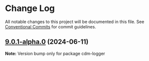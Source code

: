 # Change Log

All notable changes to this project will be documented in this file.
See [Conventional Commits](https://conventionalcommits.org) for commit guidelines.

## [9.0.1-alpha.0](https://github.com/cdmbase/cdm-logger/compare/v8.0.7...v9.0.1-alpha.0) (2024-06-11)

**Note:** Version bump only for package cdm-logger
